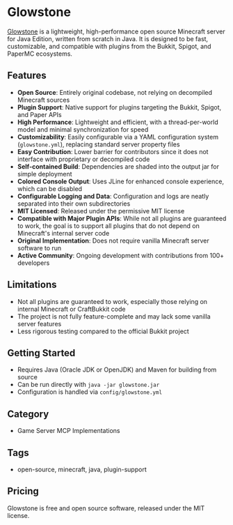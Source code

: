 # Glowstone

[Glowstone](https://github.com/GlowstoneMC/Glowstone) is a lightweight, high-performance open source Minecraft server for Java Edition, written from scratch in Java. It is designed to be fast, customizable, and compatible with plugins from the Bukkit, Spigot, and PaperMC ecosystems.

## Features
- **Open Source**: Entirely original codebase, not relying on decompiled Minecraft sources
- **Plugin Support**: Native support for plugins targeting the Bukkit, Spigot, and Paper APIs
- **High Performance**: Lightweight and efficient, with a thread-per-world model and minimal synchronization for speed
- **Customizability**: Easily configurable via a YAML configuration system (`glowstone.yml`), replacing standard server property files
- **Easy Contribution**: Lower barrier for contributors since it does not interface with proprietary or decompiled code
- **Self-contained Build**: Dependencies are shaded into the output jar for simple deployment
- **Colored Console Output**: Uses JLine for enhanced console experience, which can be disabled
- **Configurable Logging and Data**: Configuration and logs are neatly separated into their own subdirectories
- **MIT Licensed**: Released under the permissive MIT license
- **Compatible with Major Plugin APIs**: While not all plugins are guaranteed to work, the goal is to support all plugins that do not depend on Minecraft's internal server code
- **Original Implementation**: Does not require vanilla Minecraft server software to run
- **Active Community**: Ongoing development with contributions from 100+ developers

## Limitations
- Not all plugins are guaranteed to work, especially those relying on internal Minecraft or CraftBukkit code
- The project is not fully feature-complete and may lack some vanilla server features
- Less rigorous testing compared to the official Bukkit project

## Getting Started
- Requires Java (Oracle JDK or OpenJDK) and Maven for building from source
- Can be run directly with `java -jar glowstone.jar`
- Configuration is handled via `config/glowstone.yml`

## Category
- Game Server MCP Implementations

## Tags
- open-source, minecraft, java, plugin-support

## Pricing
Glowstone is free and open source software, released under the MIT license.